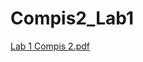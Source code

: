 # Compis2_Lab1
[Lab 1 Compis 2.pdf](https://github.com/user-attachments/files/21266680/Lab.1.Compis.2.pdf)
